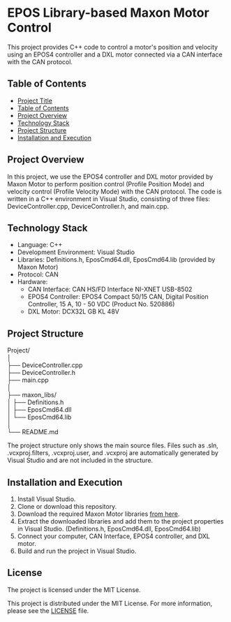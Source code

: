# EPOS Library-based Maxon Motor Control

This project provides C++ code to control a motor's position and velocity using an EPOS4 controller and a DXL motor connected via a CAN interface with the CAN protocol.

## Table of Contents

- [Project Title](#CAN-Protocol-based-EPOS4-Controller-and-DXL-Motor-Control)
- [Table of Contents](#table-of-contents)
- [Project Overview](#project-overview)
- [Technology Stack](#technology-stack)
- [Project Structure](#project-structure)
- [Installation and Execution](#installation-and-execution)

## Project Overview

In this project, we use the EPOS4 controller and DXL motor provided by Maxon Motor to perform position control (Profile Position Mode) and velocity control (Profile Velocity Mode) with the CAN protocol. The code is written in a C++ environment in Visual Studio, consisting of three files: DeviceController.cpp, DeviceController.h, and main.cpp.

## Technology Stack

- Language: C++
- Development Environment: Visual Studio
- Libraries: Definitions.h, EposCmd64.dll, EposCmd64.lib (provided by Maxon Motor)
- Protocol: CAN
- Hardware:
  - CAN Interface: CAN HS/FD Interface NI-XNET USB-8502
  - EPOS4 Controller: EPOS4 Compact 50/15 CAN, Digital Position Controller, 15 A, 10 - 50 VDC (Product No. 520886)
  - DXL Motor: DCX32L GB KL 48V


## Project Structure

Project/  
│  
├── DeviceController.cpp  
├── DeviceController.h  
├── main.cpp  
│  
├── maxon_libs/  
│   ├── Definitions.h  
│   ├── EposCmd64.dll  
│   └── EposCmd64.lib  
│  
└── README.md




The project structure only shows the main source files. Files such as .sln, .vcxproj.filters, .vcxproj.user, and .vcxproj are automatically generated by Visual Studio and are not included in the structure.

## Installation and Execution

1. Install Visual Studio.
2. Clone or download this repository.
3. Download the required Maxon Motor libraries [from here](https://www.maxongroup.co.kr/medias/sys_master/root/8994700197918/EPOS-Windows-DLL-En.zip).
4. Extract the downloaded libraries and add them to the project properties in Visual Studio. (Definitions.h, EposCmd64.dll, EposCmd64.lib)
5. Connect your computer, CAN Interface, EPOS4 controller, and DXL motor.
6. Build and run the project in Visual Studio.

## License

The project is licensed under the MIT License.

This project is distributed under the MIT License. For more information, please see the [LICENSE](LICENSE) file.
